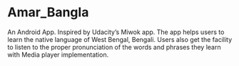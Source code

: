 # Amar_Bangla

An Android App.
Inspired by Udacity’s Miwok app.
The app helps users to learn the native language of West Bengal, Bengali.
Users also get the facility to listen to the proper pronunciation of the words and phrases they learn with Media player implementation.

